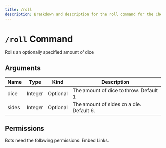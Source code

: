 ```yaml
---
title: /roll
description: Breakdown and description for the roll command for the Chewbotcca Discord bot
---
```


# `/roll` Command

Rolls an optionally specified amount of dice

## Arguments

| Name  | Type    | Kind     | Description                              |
|-------|---------|----------|------------------------------------------|
| dice  | Integer | Optional | The amount of dice to throw. Default 1   |
| sides | Integer | Optional | The amount of sides on a die. Default 6. |

## Permissions

Bots need the following permissions: Embed Links.
